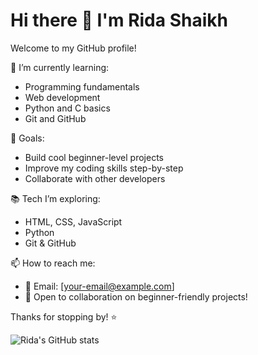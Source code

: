 # Hi there 👋 I'm Rida Shaikh

Welcome to my GitHub profile!

🌱 I’m currently learning:
- Programming fundamentals
- Web development
- Python and C basics
- Git and GitHub

🚀 Goals:
- Build cool beginner-level projects
- Improve my coding skills step-by-step
- Collaborate with other developers

📚 Tech I’m exploring:
- HTML, CSS, JavaScript
- Python
- Git & GitHub

📫 How to reach me:
- 📧 Email: [your-email@example.com]
- 💬 Open to collaboration on beginner-friendly projects!

Thanks for stopping by! ⭐

<!-- Optional: Add a GitHub stats card -->
![Rida's GitHub stats](https://github-readme-stats.verc)
